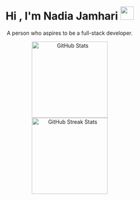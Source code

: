 <h1 align="center">Hi , I'm Nadia Jamhari <img src="https://media.giphy.com/media/hvRJCLFzcasrR4ia7z/giphy.gif" width="35"></h1>
<p align="center">A person who aspires to be a full-stack developer.</p>



<div align=center>
        <img src="https://github-readme-stats.vercel.app/api?username=nadiajamhari&title_color=F9A9EE&text_color=FFFFFF&show_icons=true&icon_color=F9A9EE&include_all_commits=true&count_private=true&theme=dark" alt="GitHub Stats" height="200" />
        <br>
        <!--
        <img src="https://github-readme-stats.vercel.app/api/top-langs?username=nadiajamhari&layout=compact&title_color=F9A9EE&text_color=FFFFFF&theme=dark" alt="GitHub Most Used Languages" height="200" />
        <br>
        -->
        <img src="https://github-readme-streak-stats.herokuapp.com/?user=nadiajamhari&theme=dark&date_format=j%20M%5B%20Y%5D&currStreakLabel=F9A9EE&fire=F9A9EE&ring=F9A9EE" alt="GitHub Streak Stats" height="200" />
        <br>
        <br>
    </div>

